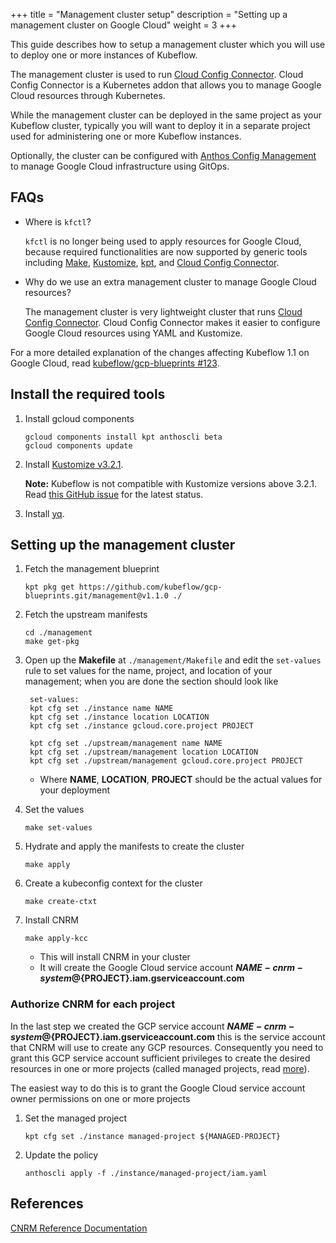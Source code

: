 +++
title = "Management cluster setup"
description = "Setting up a management cluster on Google Cloud"
weight = 3
+++

This guide describes how to setup a management cluster which you will use to deploy one or more instances of Kubeflow.

The management cluster is used to run [Cloud Config Connector](https://cloud.google.com/config-connector/docs/overview). Cloud Config Connector is a Kubernetes addon that allows you to manage Google Cloud resources through Kubernetes.

While the management cluster can be deployed in the same project as your Kubeflow cluster, typically you will want to deploy
it in a separate project used for administering one or more Kubeflow instances.

Optionally, the cluster can be configured with [Anthos Config Management](https://cloud.google.com/anthos-config-management/docs) 
to manage Google Cloud infrastructure using GitOps.

## FAQs

* Where is `kfctl`?

   `kfctl` is no longer being used to apply resources for Google Cloud, because required functionalities are now supported by generic tools including [Make](https://www.gnu.org/software/make/), [Kustomize](https://kustomize.io), [kpt](https://googlecontainertools.github.io/kpt/), and [Cloud Config Connector](https://cloud.google.com/config-connector/docs/overview).

* Why do we use an extra management cluster to manage Google Cloud resources?

   The management cluster is very lightweight cluster that runs [Cloud Config Connector](https://cloud.google.com/config-connector/docs/overview). Cloud Config Connector makes it easier to configure Google Cloud resources using YAML and Kustomize.

For a more detailed explanation of the changes affecting Kubeflow 1.1 on Google Cloud, read [kubeflow/gcp-blueprints #123](https://github.com/kubeflow/gcp-blueprints/issues/123).

## Install the required tools

1. Install gcloud components

   ```
   gcloud components install kpt anthoscli beta
   gcloud components update
   ```

1. Install [Kustomize v3.2.1](https://github.com/kubernetes-sigs/kustomize/releases/tag/kustomize%2Fv3.2.1).

    **Note:** Kubeflow is not compatible with Kustomize versions above 3.2.1. Read [this GitHub issue](https://github.com/kubeflow/manifests/issues/538) for the latest status.

1. Install [yq](https://github.com/mikefarah/yq#install).
 
## Setting up the management cluster


1. Fetch the management blueprint

   ```
   kpt pkg get https://github.com/kubeflow/gcp-blueprints.git/management@v1.1.0 ./
   ```

1. Fetch the upstream manifests

   ```
   cd ./management
   make get-pkg
   ```

1. Open up the **Makefile** at `./management/Makefile` and edit the `set-values` rule to set values for the name, project, and location of your management; when you are done the section should look like

   ```  
    set-values: 
    kpt cfg set ./instance name NAME
    kpt cfg set ./instance location LOCATION
    kpt cfg set ./instance gcloud.core.project PROJECT
  
    kpt cfg set ./upstream/management name NAME
    kpt cfg set ./upstream/management location LOCATION
    kpt cfg set ./upstream/management gcloud.core.project PROJECT

   ```

   * Where **NAME**, **LOCATION**, **PROJECT** should be the actual values for your deployment

1. Set the values

   ```
   make set-values
   ```

1. Hydrate and apply the manifests to create the cluster

   ```
   make apply
   ```

1. Create a kubeconfig context for the cluster

   ```
   make create-ctxt
   ```

1. Install CNRM

   ```
   make apply-kcc
   ```

   * This will install CNRM in your cluster
   * It will create the Google Cloud service account **${NAME}-cnrm-system@${PROJECT}.iam.gserviceaccount.com**

### Authorize CNRM for each project

In the last step we created the GCP service account **${NAME}-cnrm-system@${PROJECT}.iam.gserviceaccount.com**
this is the service account that CNRM will use to create any GCP resources. Consequently
you need to grant this GCP service account sufficient privileges to create the desired
resources in one or more projects (called managed projects, read [more](https://github.com/kubeflow/gcp-blueprints/tree/master/management/instance/managed-project)). 

The easiest way to do this is to grant the Google Cloud service account owner permissions on one or more projects

1. Set the managed project

   ```
   kpt cfg set ./instance managed-project ${MANAGED-PROJECT}
   ```

1. Update the policy

   ```
   anthoscli apply -f ./instance/managed-project/iam.yaml 
   ```

## References

[CNRM Reference Documentation](https://cloud.google.com/config-connector/docs/reference/resources) 
